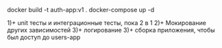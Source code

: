 docker build -t auth-app:v1 .
docker-compose up -d

1)+ unit тесты и интеграционные тесты, пока 2 в 1
2)+ Мокирование других зависимостей
3)+ логирование
3)+ сборка приложения, чтобы был доступ до users-app